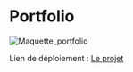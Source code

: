# Portfolio

![Maquette_portfolio](./asset/Maquette_portfolio.png)

Lien de déploiement : [Le projet](https://bastienu.github.io/Portfolio_Bastien_Usubelli/)